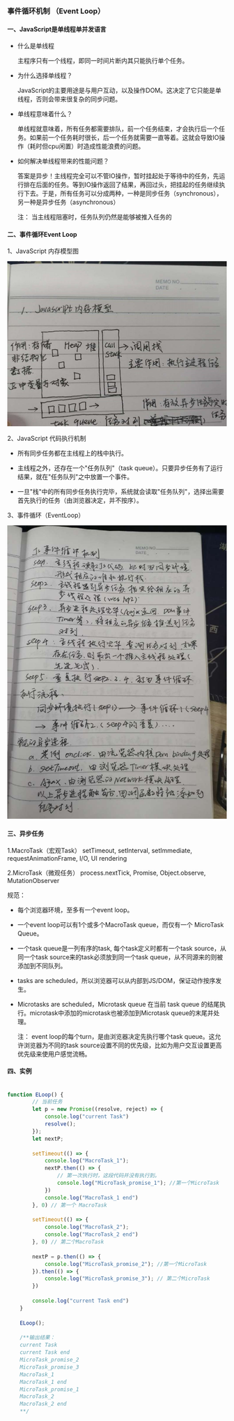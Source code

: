 ### 事件循环机制 （Event Loop） ###


#### 一、JavaScript是单线程单并发语言 ####


- 什么是单线程

	主程序只有一个线程，即同一时间片断内其只能执行单个任务。

- 为什么选择单线程？

	JavaScript的主要用途是与用户互动，以及操作DOM。这决定了它只能是单线程，否则会带来很复杂的同步问题。

- 单线程意味着什么？

	单线程就意味着，所有任务都需要排队，前一个任务结束，才会执行后一个任务。如果前一个任务耗时很长，后一个任务就需要一直等着。这就会导致IO操作（耗时但cpu闲置）时造成性能浪费的问题。

- 如何解决单线程带来的性能问题？

	答案是异步！主线程完全可以不管IO操作，暂时挂起处于等待中的任务，先运行排在后面的任务。等到IO操作返回了结果，再回过头，把挂起的任务继续执行下去。于是，所有任务可以分成两种，一种是同步任务（synchronous），另一种是异步任务（asynchronous）

	注： 当主线程阻塞时，任务队列仍然是能够被推入任务的



#### 二、事件循环Event Loop ####

1、JavaScript 内存模型图

![pic](/pic/jsjmm.jpg)

2、JavaScript 代码执行机制

- 所有同步任务都在主线程上的栈中执行。

- 主线程之外，还存在一个"任务队列"（task queue）。只要异步任务有了运行结果，就在"任务队列"之中放置一个事件。

- 一旦"栈"中的所有同步任务执行完毕，系统就会读取"任务队列"，选择出需要首先执行的任务（由浏览器决定，并不按序）。


3、事件循环（EventLoop）


![pic](/pic/eventloop.jpg)


#### 三、异步任务 ####

1.MacroTask（宏观Task）
setTimeout, setInterval, setImmediate, requestAnimationFrame, I/O, UI rendering

2.MicroTask（微观任务）
process.nextTick, Promise, Object.observe, MutationObserver


规范：

- 每个浏览器环境，至多有一个event loop。
- 一个event loop可以有1个或多个MacroTask queue，而仅有一个 MicroTask Queue。
- 一个task queue是一列有序的task, 每个task定义时都有一个task source，从同一个task source来的task必须放到同一个task queue，从不同源来的则被添加到不同队列。
- tasks are scheduled，所以浏览器可以从内部到JS/DOM，保证动作按序发生。
- Microtasks are scheduled，Microtask queue 在当前 task queue 的结尾执行。microtask中添加的microtask也被添加到Microtask queue的末尾并处理。

	注： event loop的每个turn，是由浏览器决定先执行哪个task queue。这允许浏览器为不同的task source设置不同的优先级，比如为用户交互设置更高优先级来使用户感觉流畅。


#### 四、实例 ####

```javascript

function ELoop() {
        // 当前任务
        let p = new Promise((resolve, reject) => {
            console.log("current Task")
            resolve();
        });
        let nextP;

        setTimeout(() => {
            console.log("MacroTask_1");
            nextP.then(() => {
                // 第一次执行时，这段代码并没有执行到。
                console.log("MicroTask_promise_1"); //第一个MicroTask
            })
            console.log("MacroTask_1 end")
        }, 0) // 第一个 MacroTask

        setTimeout(() => {
            console.log("MacroTask_2");
            console.log("MacroTask_2 end")
        }, 0) // 第二个MacroTask

        nextP = p.then(() => {
            console.log("MicroTask_promise_2"); //第一个MicroTask
        }).then(() => {
            console.log("MicroTask_promise_3"); // 第二个MicroTask
        })

        console.log("current Task end")
    }

    ELoop();

    /**输出结果：
    current Task
    current Task end
    MicroTask_promise_2
    MicroTask_promise_3
    MacroTask_1
    MacroTask_1 end
    MicroTask_promise_1
    MacroTask_2
    MacroTask_2 end
    **/
```